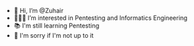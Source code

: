 - 👋 Hi, I’m @Zuhair
- 👨🏽‍💻  I’m interested in Pentesting and Informatics Engineering
- 📚 I'm still learning Pentesting
- 🙏 I'm sorry if I'm not up to it
